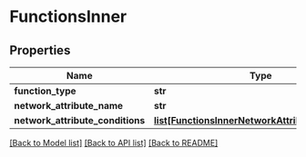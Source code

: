# FunctionsInner

## Properties
Name | Type | Description | Notes
------------ | ------------- | ------------- | -------------
**function_type** | **str** |  | 
**network_attribute_name** | **str** |  | 
**network_attribute_conditions** | [**list[FunctionsInnerNetworkAttributeConditions]**](FunctionsInnerNetworkAttributeConditions.md) |  | [optional] 

[[Back to Model list]](../README.md#documentation-for-models) [[Back to API list]](../README.md#documentation-for-api-endpoints) [[Back to README]](../README.md)


